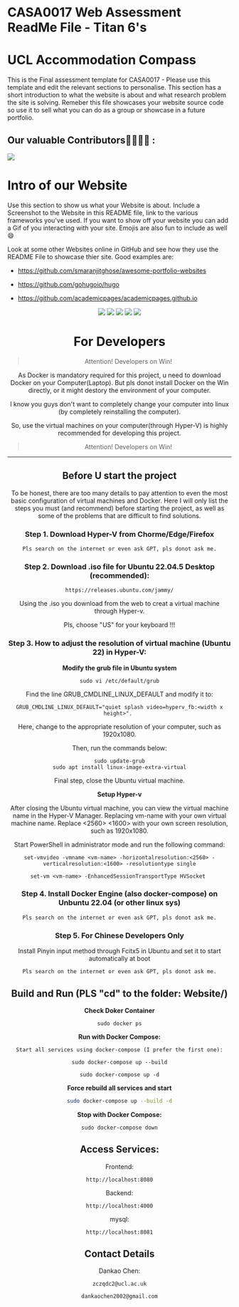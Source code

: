 # CASA0017 Web Assessment ReadMe File - Titan 6's

# UCL Accommodation Compass

This is the Final assessment template for CASA0017 - Please use this template and edit the relevant sections to personalise.
This section has a short introduction to what the website is about and what research problem the site is solving.  Remeber this file showcases your website source code so use it to sell what you can do as a group or showcase in a future portfolio. 

## Our valuable Contributors👩‍💻👨‍💻 :

<a href="https://github.com/Reikimen/casa0017-web-TiTan-6/graphs/contributors">
  <img src="https://contributors-img.web.app/image?repo=Reikimen/casa0017-web-TiTan-6" />
</a>

# Intro of our Website

Use this section to show us what your Website is about. Include a Screenshot to the Website in this README file, link to the various frameworks you've used.  If you want to show off your website you can add a Gif of you interacting with your site.   Emojis are also fun to include as well 😄

Look at some other Websites online in GitHub and see how they use the README File to showcase thier site.  Good examples are:

- https://github.com/smaranjitghose/awesome-portfolio-websites

- https://github.com/gohugoio/hugo    

- https://github.com/academicpages/academicpages.github.io

  

<div align="center">
<a href="https://github.com/smaranjitghose/awesome-portfolio-websites"><img src="https://badges.frapsoft.com/os/v1/open-source.svg?v=103"></a>
<a href="https://github.com/smaranjitghose/awesome-portfolio-websites"><img src="https://img.shields.io/badge/Built%20by-developers%20%3C%2F%3E-0059b3"></a>
<a href="https://github.com/smaranjitghose/awesome-portfolio-websites"><img src="https://img.shields.io/static/v1.svg?label=Contributions&message=Welcome&color=yellow"></a>
<a href="https://github.com/smaranjitghose/"><img src="https://img.shields.io/badge/Maintained%3F-yes-brightgreen.svg?v=103"></a>
<a href="https://github.com/smaranjitghose/awesome-portfolio-websites/blob/master/LICENSE"><img src="https://img.shields.io/badge/license-MIT-blue.svg?v=103"></a>










# For Developers
> Attention! Developers on Win!

As Docker is mandatory required for this project, u need to download Docker on your Computer(Laptop). But pls donot install Docker on the Win directly, or it might destory the environment of your computer. 

I know you guys don't want to completely change your computer into linux (by completely reinstalling the computer). 

So, use the virtual machines on your computer(through Hyper-V) is highly recommended for developing this project.

> Attention! Developers on Win!

---

##  Before U start the project
To be honest, there are too many details to pay attention to even the most basic configuration of virtual machines and Docker. Here I will only list the steps you must (and recommend) before starting the project, as well as some of the problems that are difficult to find solutions.
### Step 1. Download Hyper-V from Chorme/Edge/Firefox
    Pls search on the internet or even ask GPT, pls donot ask me.
### Step 2. Download .iso file for Ubuntu 22.04.5 Desktop (recommended): 
    https://releases.ubuntu.com/jammy/
Using the .iso you download from the web to creat a virtual machine through Hyper-v. 

Pls, choose "US" for your keyboard !!!

### Step 3. How to adjust the resolution of virtual machine (Ubuntu 22) in Hyper-V:

**Modify the grub file in Ubuntu system**
```
sudo vi /etc/default/grub
```
Find the line GRUB_CMDLINE_LINUX_DEFAULT and modify it to:
```
GRUB_CMDLINE_LINUX_DEFAULT="quiet splash video=hyperv_fb:<width x height>". 
```
Here, change <width x height> to the appropriate resolution of your computer, such as 1920x1080.

Then, run the commands below:
```
sudo update-grub
sudo apt install linux-image-extra-virtual
```
Final step, close the Ubuntu virtual machine.

**Setup Hyper-v**

After closing the Ubuntu virtual machine, you can view the virtual machine name in the Hyper-V Manager. Replacing vm-name with your own virtual machine name.  Replace <2560> <1600> with your own screen resolution, such as 1920x1080.

Start PowerShell in administrator mode and run the following command:

    set-vmvideo -vmname <vm-name> -horizontalresolution:<2560> -verticalresolution:<1600> -resolutiontype single
    
    set-vm <vm-name> -EnhancedSessionTransportType HVSocket 


### Step 4. Install Docker Engine (also docker-compose) on Unbuntu 22.04 (or other linux sys)
    Pls search on the internet or even ask GPT, pls donot ask me.

### Step 5. For Chinese Developers Only
Install Pinyin input method through Fcitx5 in Ubuntu and set it to start automatically at boot

    Pls search on the internet or even ask GPT, pls donot ask me.

## Build and Run (PLS "cd" to the folder: Website/)

**Check Doker Container**

    sudo docker ps

**Run with Docker Compose:**

    Start all services using docker-compose (I prefer the first one):
    
    sudo docker-compose up --build
    
    sudo docker-compose up -d

**Force rebuild all services and start**  
```bash
sudo docker-compose up --build -d
```

**Stop with Docker Compose:**

    sudo docker-compose down


## Access Services:

Frontend: 

    http://localhost:8080

Backend: 

    http://localhost:4000

mysql: 

    http://localhost:8081

##  Contact Details

Dankao Chen:

    zczqdc2@ucl.ac.uk
    
    dankaochen2002@gmail.com
